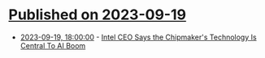 # [Published on 2023-09-19](index.md)

* [2023-09-19, 18:00:00](https://slashdot.org/story/23/09/19/1557251/intel-ceo-says-the-chipmakers-technology-is-central-to-ai-boom?utm_source=rss1.0mainlinkanon&utm_medium=feed) - [Intel CEO Says the Chipmaker's Technology Is Central To AI Boom](https://slashdot.org/story/23/09/19/1557251/intel-ceo-says-the-chipmakers-technology-is-central-to-ai-boom?utm_source=rss1.0mainlinkanon&utm_medium=feed)
